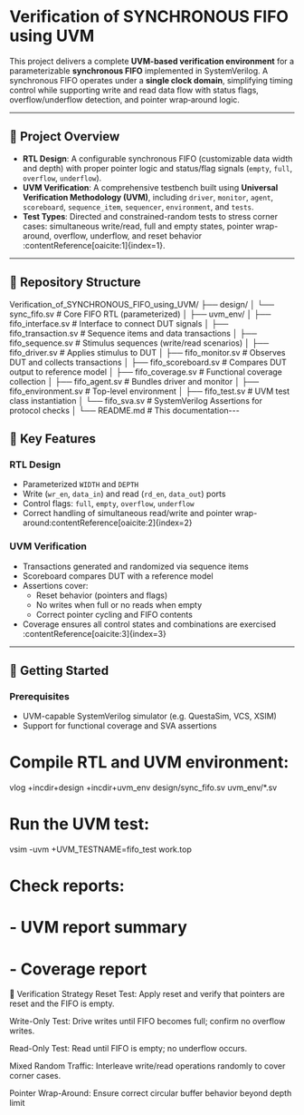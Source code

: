 # Verification of SYNCHRONOUS FIFO using UVM

This project delivers a complete **UVM-based verification environment** for a parameterizable **synchronous FIFO** implemented in SystemVerilog. A synchronous FIFO operates under a **single clock domain**, simplifying timing control while supporting write and read data flow with status flags, overflow/underflow detection, and pointer wrap‑around logic.  

---

## 🧠 Project Overview

- **RTL Design**: A configurable synchronous FIFO (customizable data width and depth) with proper pointer logic and status/flag signals (`empty`, `full`, `overflow`, `underflow`).
- **UVM Verification**: A comprehensive testbench built using **Universal Verification Methodology (UVM)**, including `driver`, `monitor`, `agent`, `scoreboard`, `sequence_item`, `sequencer`, `environment`, and `tests`.
- **Test Types**: Directed and constrained-random tests to stress corner cases: simultaneous write/read, full and empty states, pointer wrap-around, overflow, underflow, and reset behavior :contentReference[oaicite:1]{index=1}.

---

## 📂 Repository Structure
Verification_of_SYNCHRONOUS_FIFO_using_UVM/
├── design/
│ └── sync_fifo.sv # Core FIFO RTL (parameterized)
│
├── uvm_env/
│ ├── fifo_interface.sv # Interface to connect DUT signals
│ ├── fifo_transaction.sv # Sequence items and data transactions
│ ├── fifo_sequence.sv # Stimulus sequences (write/read scenarios)
│ ├── fifo_driver.sv # Applies stimulus to DUT
│ ├── fifo_monitor.sv # Observes DUT and collects transactions
│ ├── fifo_scoreboard.sv # Compares DUT output to reference model
│ ├── fifo_coverage.sv # Functional coverage collection
│ ├── fifo_agent.sv # Bundles driver and monitor
│ ├── fifo_environment.sv # Top-level environment
│ ├── fifo_test.sv # UVM test class instantiation
│ └── fifo_sva.sv # SystemVerilog Assertions for protocol checks
│
└── README.md # This documentation---

## 🔧 Key Features

### RTL Design  
- Parameterized `WIDTH` and `DEPTH`  
- Write (`wr_en`, `data_in`) and read (`rd_en`, `data_out`) ports  
- Control flags: `full`, `empty`, `overflow`, `underflow`  
- Correct handling of simultaneous read/write and pointer wrap-around:contentReference[oaicite:2]{index=2}  

### UVM Verification  
- Transactions generated and randomized via sequence items  
- Scoreboard compares DUT with a reference model  
- Assertions cover:  
  - Reset behavior (pointers and flags)  
  - No writes when full or no reads when empty  
  - Correct pointer cycling and FIFO contents  
- Coverage ensures all control states and combinations are exercised :contentReference[oaicite:3]{index=3}  

---

## 🏁 Getting Started

### Prerequisites  
- UVM-capable SystemVerilog simulator (e.g. QuestaSim, VCS, XSIM)  
- Support for functional coverage and SVA assertions  


# Compile RTL and UVM environment:
vlog +incdir+design +incdir+uvm_env design/sync_fifo.sv uvm_env/*.sv

# Run the UVM test:
vsim -uvm +UVM_TESTNAME=fifo_test work.top

# Check reports:
# - UVM report summary
# - Coverage report


🧪 Verification Strategy
Reset Test: Apply reset and verify that pointers are reset and the FIFO is empty.

Write-Only Test: Drive writes until FIFO becomes full; confirm no overflow writes.

Read-Only Test: Read until FIFO is empty; no underflow occurs.

Mixed Random Traffic: Interleave write/read operations randomly to cover corner cases.

Pointer Wrap-Around: Ensure correct circular buffer behavior beyond depth limit
